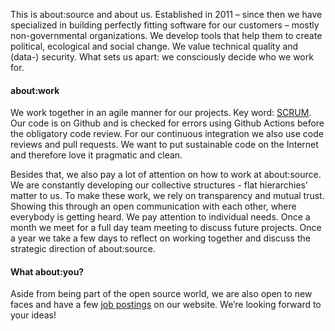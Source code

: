 This is about:source and about us. Established in 2011 – since then we have
specialized in building perfectly fitting software for our customers –
mostly non-governmental organizations. We develop tools that help them to
create political, ecological and social change. We value technical quality
and (data-) security. What sets us apart: we consciously decide who we work
for.

#### about:work

We work together in an agile manner for our projects. Key word: [SCRUM](https://scrumguides.org/scrum-guide.html). Our code is on Github and is
checked for errors using Github Actions before the obligatory code review.
For our continuous integration we also use code reviews and pull requests. We
want to put sustainable code on the Internet and therefore love it
pragmatic and clean.

Besides that, we also pay a lot of attention on how to work at
about:source. We are constantly developing our collective structures - flat
hierarchies’ matter to us. To make these work, we rely on transparency and
mutual trust. Showing this through an open communication with each other,
where everybody is getting heard. We pay attention to individual needs.
Once a month we meet for a full day team meeting to discuss future
projects. Once a year we take a few days to reflect on working together and
discuss the strategic direction of about:source.

#### What about:you?

Aside from being part of the open source world, we are also open to new
faces and have a few [job postings](https://www.aboutsource.net/jobs.html)
on our website. We’re looking forward to your ideas!
